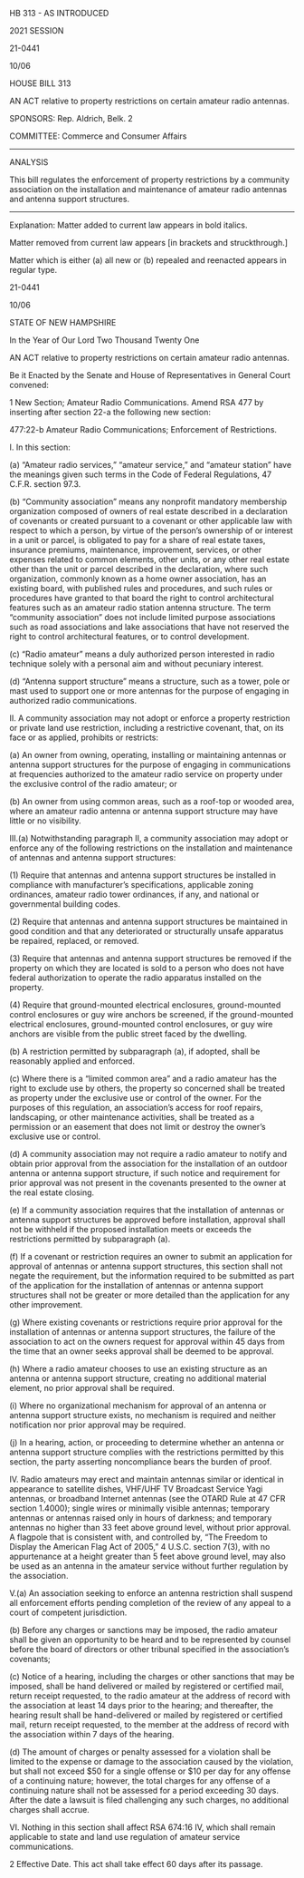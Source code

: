  HB 313 - AS INTRODUCED

 

 

2021 SESSION

 21-0441

 10/06

 

HOUSE BILL 313

 

AN ACT relative to property restrictions on certain amateur radio antennas.

 

SPONSORS: Rep. Aldrich, Belk. 2

 

COMMITTEE: Commerce and Consumer Affairs

 

-----------------------------------------------------------------

 

ANALYSIS

 

 This bill regulates the enforcement of property restrictions by a community association on the installation and maintenance of amateur radio antennas and antenna support structures.

 

- - - - - - - - - - - - - - - - - - - - - - - - - - - - - - - - - - - - - - - - - - - - - - - - - - - - - - - - - - - - - - - - - - - - - - - - - - - 

 

Explanation: Matter added to current law appears in bold italics.

 Matter removed from current law appears [in brackets and struckthrough.]

 Matter which is either (a) all new or (b) repealed and reenacted appears in regular type.

 21-0441

 10/06

 

STATE OF NEW HAMPSHIRE

 

In the Year of Our Lord Two Thousand Twenty One

 

AN ACT relative to property restrictions on certain amateur radio antennas.

 

Be it Enacted by the Senate and House of Representatives in General Court convened:

 

 1 New Section; Amateur Radio Communications. Amend RSA 477 by inserting after section 22-a the following new section:

 477:22-b Amateur Radio Communications; Enforcement of Restrictions.

 I. In this section:

 (a) “Amateur radio services,” “amateur service,” and “amateur station” have the meanings given such terms in the Code of Federal Regulations, 47 C.F.R. section 97.3.

 (b) “Community association” means any nonprofit mandatory membership organization composed of owners of real estate described in a declaration of covenants or created pursuant to a covenant or other applicable law with respect to which a person, by virtue of the person’s ownership of or interest in a unit or parcel, is obligated to pay for a share of real estate taxes, insurance premiums, maintenance, improvement, services, or other expenses related to common elements, other units, or any other real estate other than the unit or parcel described in the declaration, where such organization, commonly known as a home owner association, has an existing board, with published rules and procedures, and such rules or procedures have granted to that board the right to control architectural features such as an amateur radio station antenna structure. The term “community association” does not include limited purpose associations such as road associations and lake associations that have not reserved the right to control architectural features, or to control development. 

 (c) “Radio amateur” means a duly authorized person interested in radio technique solely with a personal aim and without pecuniary interest.

 (d) “Antenna support structure” means a structure, such as a tower, pole or mast used to support one or more antennas for the purpose of engaging in authorized radio communications. 

 II. A community association may not adopt or enforce a property restriction or private land use restriction, including a restrictive covenant, that, on its face or as applied, prohibits or restricts:

 (a) An owner from owning, operating, installing or maintaining antennas or antenna support structures for the purpose of engaging in communications at frequencies authorized to the amateur radio service on property under the exclusive control of the radio amateur; or

 (b) An owner from using common areas, such as a roof-top or wooded area, where an amateur radio antenna or antenna support structure may have little or no visibility.

 III.(a) Notwithstanding paragraph II, a community association may adopt or enforce any of the following restrictions on the installation and maintenance of antennas and antenna support structures: 

 (1) Require that antennas and antenna support structures be installed in compliance with manufacturer’s specifications, applicable zoning ordinances, amateur radio tower ordinances, if any, and national or governmental building codes.

 (2) Require that antennas and antenna support structures be maintained in good condition and that any deteriorated or structurally unsafe apparatus be repaired, replaced, or removed.

 (3) Require that antennas and antenna support structures be removed if the property on which they are located is sold to a person who does not have federal authorization to operate the radio apparatus installed on the property.

 (4) Require that ground-mounted electrical enclosures, ground-mounted control enclosures or guy wire anchors be screened, if the ground-mounted electrical enclosures, ground-mounted control enclosures, or guy wire anchors are visible from the public street faced by the dwelling.

 (b) A restriction permitted by subparagraph (a), if adopted, shall be reasonably applied and enforced.

 (c) Where there is a “limited common area” and a radio amateur has the right to exclude use by others, the property so concerned shall be treated as property under the exclusive use or control of the owner. For the purposes of this regulation, an association’s access for roof repairs, landscaping, or other maintenance activities, shall be treated as a permission or an easement that does not limit or destroy the owner’s exclusive use or control.

 (d) A community association may not require a radio amateur to notify and obtain prior approval from the association for the installation of an outdoor antenna or antenna support structure, if such notice and requirement for prior approval was not present in the covenants presented to the owner at the real estate closing.

 (e) If a community association requires that the installation of antennas or antenna support structures be approved before installation, approval shall not be withheld if the proposed installation meets or exceeds the restrictions permitted by subparagraph (a).

 (f) If a covenant or restriction requires an owner to submit an application for approval of antennas or antenna support structures, this section shall not negate the requirement, but the information required to be submitted as part of the application for the installation of antennas or antenna support structures shall not be greater or more detailed than the application for any other improvement.

 (g) Where existing covenants or restrictions require prior approval for the installation of antennas or antenna support structures, the failure of the association to act on the owners request for approval within 45 days from the time that an owner seeks approval shall be deemed to be approval.

 (h) Where a radio amateur chooses to use an existing structure as an antenna or antenna support structure, creating no additional material element, no prior approval shall be required.

 (i) Where no organizational mechanism for approval of an antenna or antenna support structure exists, no mechanism is required and neither notification nor prior approval may be required.

 (j) In a hearing, action, or proceeding to determine whether an antenna or antenna support structure complies with the restrictions permitted by this section, the party asserting noncompliance bears the burden of proof.

 IV. Radio amateurs may erect and maintain antennas similar or identical in appearance to satellite dishes, VHF/UHF TV Broadcast Service Yagi antennas, or broadband Internet antennas (see the OTARD Rule at 47 CFR section 1.4000); single wires or minimally visible antennas; temporary antennas or antennas raised only in hours of darkness; and temporary antennas no higher than 33 feet above ground level, without prior approval. A flagpole that is consistent with, and controlled by, “The Freedom to Display the American Flag Act of 2005,” 4 U.S.C. section 7(3), with no appurtenance at a height greater than 5 feet above ground level, may also be used as an antenna in the amateur service without further regulation by the association.

 V.(a) An association seeking to enforce an antenna restriction shall suspend all enforcement efforts pending completion of the review of any appeal to a court of competent jurisdiction.

 (b) Before any charges or sanctions may be imposed, the radio amateur shall be given an opportunity to be heard and to be represented by counsel before the board of directors or other tribunal specified in the association’s covenants;

 (c) Notice of a hearing, including the charges or other sanctions that may be imposed, shall be hand delivered or mailed by registered or certified mail, return receipt requested, to the radio amateur at the address of record with the association at least 14 days prior to the hearing; and thereafter, the hearing result shall be hand-delivered or mailed by registered or certified mail, return receipt requested, to the member at the address of record with the association within 7 days of the hearing.

 (d) The amount of charges or penalty assessed for a violation shall be limited to the expense or damage to the association caused by the violation, but shall not exceed $50 for a single offense or $10 per day for any offense of a continuing nature; however, the total charges for any offense of a continuing nature shall not be assessed for a period exceeding 30 days. After the date a lawsuit is filed challenging any such charges, no additional charges shall accrue.

 VI. Nothing in this section shall affect RSA 674:16 IV, which shall remain applicable to state and land use regulation of amateur service communications.

 2 Effective Date. This act shall take effect 60 days after its passage.

